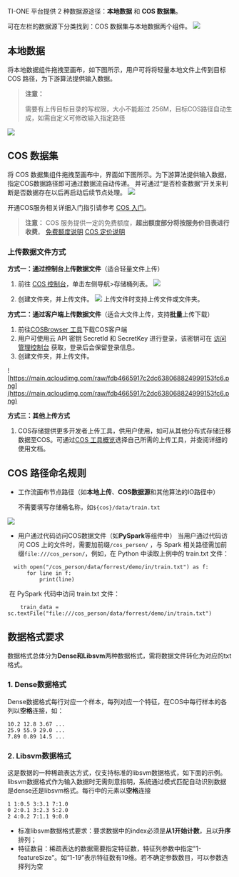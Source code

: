 TI-ONE 平台提供 2 种数据源途径：**本地数据** 和 **COS 数据集**。

可在左栏的数据源下分类找到：COS 数据集与本地数据两个组件。
![](https://main.qcloudimg.com/raw/bafe94c8afe37036f4ae8dbf2cfbf0c6.png)

## 本地数据

将本地数据组件拖拽至画布，如下图所示，用户可将将轻量本地文件上传到目标 COS 路径，为下游算法提供输入数据。

> **注意：**
>
> 需要有上传目标目录的写权限，大小不能超过 256M，目标COS路径自动生成，如需自定义可修改输入指定路径

![](https://main.qcloudimg.com/raw/c42187dd1cd45106c82555f88e4970ae.png)

## COS 数据集

将 COS 数据集组件拖拽至画布中，界面如下图所示。为下游算法提供输入数据，指定COS数据路径即可通过数据流自动传递。 并可通过“是否检查数据”开关来判断是否数据存在以后再启动后续节点处理。
![](https://main.qcloudimg.com/raw/9657710960ef5e318ce19b06882af88f.png)

开通COS服务相关详细入门指引请参考 [COS 入门](https://cloud.tencent.com/product/cos/getting-started)。

> **注意：**
> COS 服务提供一定的免费额度，**超出额度部分将按服务价目表进行收费**。
[免费额度说明](https://cloud.tencent.com/document/product/436/6240)
[COS 定价说明](https://cloud.tencent.com/product/cos/pricing)

### 上传数据文件方式

**方式一：通过控制台上传数据文件**（适合轻量文件上传）

1. 前往 [COS 控制台](https://console.cloud.tencent.com/cos5)，单击左侧导航>存储桶列表。
  ![](https://main.qcloudimg.com/raw/bdb19bbc6d7d7a2e5b890e3a47026e54.png)

2. 创建文件夹，并上传文件。
  ![](https://main.qcloudimg.com/raw/652be5b3d515e7574fa220a7eab23e77.png)
  上传文件时支持上传文件或文件夹。


**方式二：通过客户端上传数据文件**（适合大文件上传，支持**批量**上传下载）

1. 前往[COSBrowser 工具](https://cloud.tencent.com/document/product/436/11366)下载COS客户端
2. 用户可使用云 API 密钥 SecretId 和 SecretKey 进行登录，该密钥可在 [访问管理控制台](https://console.cloud.tencent.com/cam/capi) 获取，登录后会保留登录信息。
3. 创建文件夹，并上传文件。

![https://main.qcloudimg.com/raw/fdb4665917c2dc638068824999153fc6.png](https://main.qcloudimg.com/raw/fdb4665917c2dc638068824999153fc6.png)



**方式三：其他上传方式**

1. COS存储提供更多开发者上传工具，供用户使用，如可从其他分布式存储迁移数据至COS。可通过[COS 工具概览](https://cloud.tencent.com/document/product/436/6242)选择自己所需的上传工具，并查阅详细的使用文档。



## COS 路径命名规则

- 工作流画布节点路径（如**本地上传**、**COS数据源**和其他算法的IO路径中）

  不需要填写存储桶名称，如`${cos}/data/train.txt`

![](https://main.qcloudimg.com/raw/ff6c556f43df4a52880bf11b5394bc8a.png)

- 用户通过代码访问COS数据文件（如**PySpark**等组件中）
  当用户通过代码访问 COS 上的文件时，需要加前缀`/cos_person/` ，与 Spark 相关路径需加前缀`file:///cos_person/`，例如，在 Python 中读取上例中的 train.txt 文件：
```
  with open("/cos_person/data/forrest/demo/in/train.txt") as f:
      for line in f:
          print(line)
```
​	在 PySpark 代码中访问 train.txt 文件：
```
    train_data = sc.textFile("file:///cos_person/data/forrest/demo/in/train.txt")
```



## 数据格式要求

数据格式总体分为**Dense和Libsvm**两种数据格式，需将数据文件转化为对应的txt格式。

### 1. Dense数据格式

Dense数据格式每行对应一个样本，每列对应一个特征，在COS中每行样本的各列以**空格**连接，如：

```
10.2 12.8 3.67 ...
25.9 55.9 29.0 ...
7.89 0.89 14.5 ...
```

### 2. Libsvm数据格式  

这是数据的一种稀疏表达方式，仅支持标准的libsvm数据格式，如下面的示例。libsvm数据格式作为输入数据时无需刻意指明，系统通过模式匹配自动识别数据是dense还是libsvm格式。每行中的元素以**空格**连接

```
1 1:0.5 3:3.1 7:1.0
0 2:0.1 3:2.3 5:2.0
2 4:0.2 7:1.1 9:0.0
```

- 标准libsvm数据格式要求：要求数据中的index必须是**从1开始计数**，且以**升序**排列；
- 特征数目：稀疏表达的数据需要指定特征数，特征列参数中指定"1-featureSize"。如“1-19”表示特征数有19维。若不确定参数数目，可以参数选择列为空